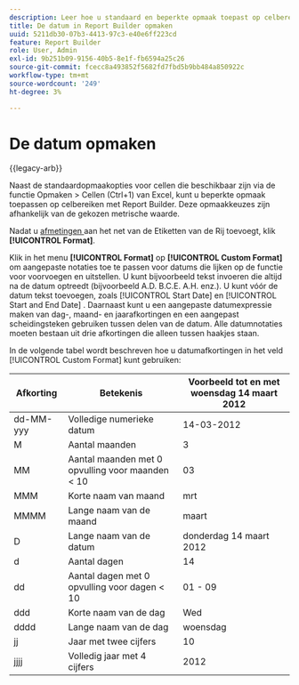 ```yaml
---
description: Leer hoe u standaard en beperkte opmaak toepast op celbereiken.
title: De datum in Report Builder opmaken
uuid: 5211db30-07b3-4413-97c3-e40e6ff223cd
feature: Report Builder
role: User, Admin
exl-id: 9b251b09-9156-40b5-8e1f-fb6594a25c26
source-git-commit: fcecc8a493852f5682fd7fbd5b9bb484a850922c
workflow-type: tm+mt
source-wordcount: '249'
ht-degree: 3%

---
```


# De datum opmaken

{{legacy-arb}}

Naast de standaardopmaakopties voor cellen die beschikbaar zijn via de functie Opmaken > Cellen (Ctrl+1) van Excel, kunt u beperkte opmaak toepassen op celbereiken met Report Builder. Deze opmaakkeuzes zijn afhankelijk van de gekozen metrische waarde.

Nadat u [ afmetingen ](/help/analyze/legacy-report-builder/layout/c-metrics-dimensions/t-add-metrics-and-dimensions.md) aan het net van de Etiketten van de Rij toevoegt, klik **[!UICONTROL Format]**.

Klik in het menu **[!UICONTROL Format]** op **[!UICONTROL Custom Format]** om aangepaste notaties toe te passen voor datums die lijken op de functie voor voorvoegen en uitstellen. U kunt bijvoorbeeld tekst invoeren die altijd na de datum optreedt (bijvoorbeeld A.D. B.C.E. A.H. enz.). U kunt vóór de datum tekst toevoegen, zoals [!UICONTROL Start Date] en [!UICONTROL Start and End Date] . Daarnaast kunt u een aangepaste datumexpressie maken van dag-, maand- en jaarafkortingen en een aangepast scheidingsteken gebruiken tussen delen van de datum. Alle datumnotaties moeten bestaan uit drie afkortingen die alleen tussen haakjes staan.

In de volgende tabel wordt beschreven hoe u datumafkortingen in het veld [!UICONTROL Custom Format] kunt gebruiken:

| Afkorting | Betekenis | Voorbeeld   tot en met woensdag 14 maart 2012 |
|--- |--- |--- |
| dd-MM-yyy | Volledige numerieke datum | 14-03-2012 |
| M | Aantal maanden | 3 |
| MM | Aantal maanden met 0 opvulling voor maanden &lt; 10 | 03 |
| MMM | Korte naam van maand | mrt |
| MMMM | Lange naam van de maand | maart |
| D | Lange naam van de datum | donderdag 14 maart 2012 |
| d | Aantal dagen | 14 |
| dd | Aantal dagen met 0 opvulling voor dagen &lt; 10 | 01 - 09 |
| ddd | Korte naam van de dag | Wed |
| dddd | Lange naam van de dag | woensdag |
| jj | Jaar met twee cijfers | 10 |
| jjjj | Volledig jaar met 4 cijfers | 2012 |
